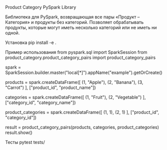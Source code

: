 Product Category PySpark Library

Библиотека для PySpark, возвращающая все пары «Продукт – Категория» и продукты без категорий.
Позволяет обрабатывать продукты, которые могут иметь несколько категорий или не иметь ни одной.

Установка
pip install -e .

Пример использования
from pyspark.sql import SparkSession
from product_category.product_category_pairs import product_category_pairs

spark = SparkSession.builder.master("local[*]").appName("example").getOrCreate()

products = spark.createDataFrame([
    (1, "Apple"),
    (2, "Banana"),
    (3, "Carrot")
], ["product_id", "product_name"])

categories = spark.createDataFrame([
    (1, "Fruit"),
    (2, "Vegetable")
], ["category_id", "category_name"])

product_categories = spark.createDataFrame([
    (1, 1),
    (2, 1)
], ["product_id", "category_id"])

result = product_category_pairs(products, categories, product_categories)
result.show()

Тесты
pytest tests/
